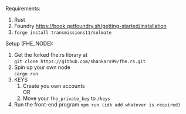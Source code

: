 Requirements:
1. Rust
2. Foundry https://book.getfoundry.sh/getting-started/installation <br>
3. ```forge install transmissions11/solmate```

Setup (FHE_NODE):
1. Get the forked fhe.rs library at <br>
   ```git clone https://github.com/shankars99/fhe.rs.git```
2. Spin up your own node <br>
   ```cargo run```
3. KEYS <br>
   1. Create you own accounts <br>
   OR
   2. Move your `fhe_private_key` to `/keys`
4. Run the front-end program
   ```npm run (idk add whatever is required)```

